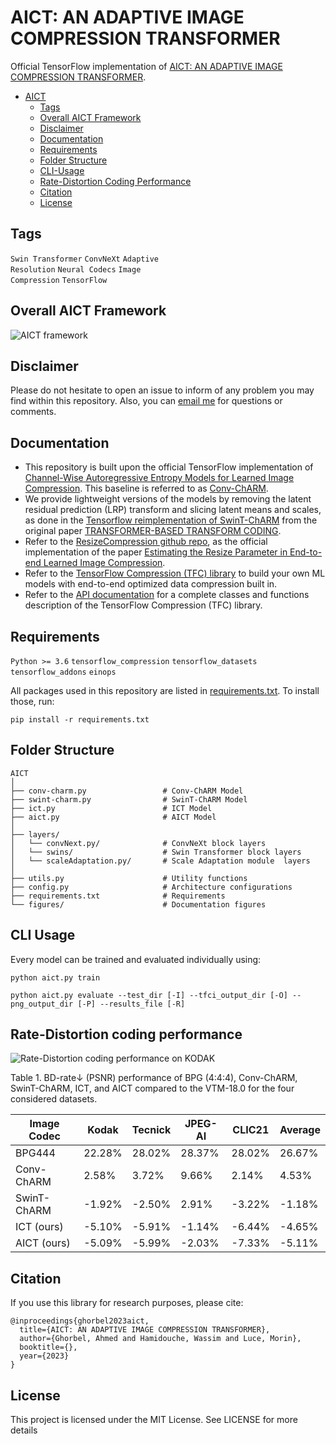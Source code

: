 # AICT: AN ADAPTIVE IMAGE COMPRESSION TRANSFORMER
Official TensorFlow implementation of [AICT: AN ADAPTIVE IMAGE COMPRESSION TRANSFORMER](https://arxiv.org/).

* [AICT](#aict)
  * [Tags](#tags)
  * [Overall AICT Framework](#overall-aict-framework)
  * [Disclaimer](#disclaimer)
  * [Documentation](#documentation)
  * [Requirements](#requirements)
  * [Folder Structure](#folder-structure)
  * [CLI-Usage](#cli-usage)
  * [Rate-Distortion Coding Performance](#rate-distortion-coding-performance)
  * [Citation](#citation)
  * [License](#license)
    
<!-- /code_chunk_output -->

## Tags
<code>Swin Transformer</code> <code>ConvNeXt</code> <code>Adaptive Resolution</code> <code>Neural Codecs</code> <code>Image Compression</code> <code>TensorFlow</code>

## Overall AICT Framework
![AICT framework](https://github.com/ahmedgh970/AICT/blob/main/figures/AICT.png)

## Disclaimer
Please do not hesitate to open an issue to inform of any problem you may find within this repository. Also, you can [email me](mailto:ahmed.ghorbel888@gmail.com?subject=[GitHub]) for questions or comments. 

## Documentation
* This repository is built upon the official TensorFlow implementation of [Channel-Wise Autoregressive Entropy Models for Learned Image Compression](https://ieeexplore.ieee.org/abstract/document/9190935). This baseline is referred to as [Conv-ChARM](https://github.com/ahmedgh970/AICT/blob/main/conv-charm.py).
* We provide lightweight versions of the models by removing the latent residual prediction (LRP) transform and slicing latent means and scales, as done in the [Tensorflow reimplementation of SwinT-ChARM](https://github.com/Nikolai10/SwinT-ChARM) from the original paper [TRANSFORMER-BASED TRANSFORM CODING](https://openreview.net/pdf?id=IDwN6xjHnK8).
* Refer to the [ResizeCompression github repo](https://github.com/treammm/ResizeCompression), as the official implementation of the paper [Estimating the Resize Parameter in End-to-end Learned Image Compression](https://arxiv.org/abs/2204.12022).
* Refer to the [TensorFlow Compression (TFC) library](https://github.com/tensorflow/compression) to build your own ML models with end-to-end optimized data compression built in.
* Refer to the [API documentation](https://www.tensorflow.org/api_docs/python/tfc) for a complete classes and functions description of the TensorFlow Compression (TFC) library.
 

## Requirements
<code>Python >= 3.6</code> <code>tensorflow_compression</code> <code>tensorflow_datasets</code> <code>tensorflow_addons</code> <code>einops</code> 

All packages used in this repository are listed in [requirements.txt](https://github.com/ahmedgh970/AICT/blob/main/requirements.txt).
To install those, run:
```
pip install -r requirements.txt
```

## Folder Structure
``` 
AICT
│
├── conv-charm.py                 # Conv-ChARM Model
├── swint-charm.py                # SwinT-ChARM Model
├── ict.py                        # ICT Model
├── aict.py                       # AICT Model
│
├── layers/
│   └── convNext.py/              # ConvNeXt block layers
│   └── swins/                    # Swin Transformer block layers
│   └── scaleAdaptation.py/       # Scale Adaptation module  layers
│
├── utils.py                      # Utility functions
├── config.py                     # Architecture configurations
├── requirements.txt              # Requirements
└── figures/                      # Documentation figures
```

## CLI Usage
Every model can be trained and evaluated individually using:
```
python aict.py train
```
```
python aict.py evaluate --test_dir [-I] --tfci_output_dir [-O] --png_output_dir [-P] --results_file [-R]
```

## Rate-Distortion coding performance
![Rate-Distortion coding performance on KODAK](https://github.com/ahmedgh970/AICT/blob/main/figures/rd_performance.png)

Table 1. BD-rate↓ (PSNR) performance of BPG (4:4:4), Conv-ChARM, SwinT-ChARM, ICT, and AICT compared to the VTM-18.0 for the four considered datasets.

| Image Codec | Kodak | Tecnick | JPEG-AI | CLIC21 | Average |
| --- | --- | --- | --- | --- | --- |
| BPG444 | 22.28% | 28.02% | 28.37% | 28.02% | 26.67% |
| Conv-ChARM | 2.58% | 3.72% | 9.66% | 2.14% | 4.53% |
| SwinT-ChARM | -1.92% | -2.50% | 2.91% | -3.22% | -1.18% |
| ICT (ours) | -5.10% | -5.91% | -1.14% | -6.44% | -4.65% |
| AICT (ours) | -5.09% | -5.99% | -2.03% | -7.33% | -5.11% |


## Citation
If you use this library for research purposes, please cite:
```
@inproceedings{ghorbel2023aict,
  title={AICT: AN ADAPTIVE IMAGE COMPRESSION TRANSFORMER},
  author={Ghorbel, Ahmed and Hamidouche, Wassim and Luce, Morin},
  booktitle={},
  year={2023}
}
```

## License
This project is licensed under the MIT License. See LICENSE for more details
